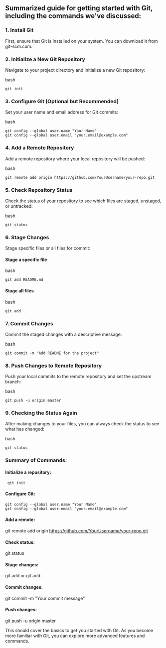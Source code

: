 ## Summarized guide for getting started with Git, including the commands we've discussed:
### 1. Install Git

First, ensure that Git is installed on your system. You can download it from git-scm.com.
### 2. Initialize a New Git Repository

Navigate to your project directory and initialize a new Git repository:

bash
```
git init
```

### 3. Configure Git (Optional but Recommended)

Set your user name and email address for Git commits:

bash
```
git config --global user.name "Your Name"
git config --global user.email "your.email@example.com"
```
### 4. Add a Remote Repository

Add a remote repository where your local repository will be pushed:

bash
```
git remote add origin https://github.com/YourUsername/your-repo.git
```
### 5. Check Repository Status

Check the status of your repository to see which files are staged, unstaged, or untracked:

bash
```
git status
```
### 6. Stage Changes

Stage specific files or all files for commit:

#### Stage a specific file

bash
```
git add README.md
```
#### Stage all files
bash
```
git add .
```
### 7. Commit Changes

Commit the staged changes with a descriptive message:

bash
```
git commit -m "Add README for the project"
```
### 8. Push Changes to Remote Repository

Push your local commits to the remote repository and set the upstream branch:

bash
```
git push -u origin master
```
### 9. Checking the Status Again

After making changes to your files, you can always check the status to see what has changed:

bash

```
git status
```

### Summary of Commands:

#### Initialize a repository:
     git init
#### Configure Git:
    git config --global user.name "Your Name"
    git config --global user.email "your.email@example.com"

####  Add a remote: 
git remote add origin https://github.com/YourUsername/your-repo.git
#### Check status: 
git status
#### Stage changes: 
git add <file> or git add .
#### Commit changes: 
git commit -m "Your commit message"
#### Push changes: 
git push -u origin master

This should cover the basics to get you started with Git. As you become more familiar with Git, you can explore more advanced features and commands.